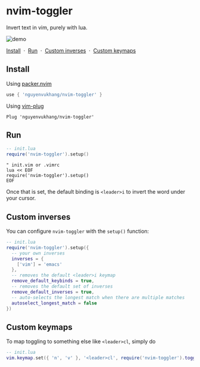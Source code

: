 # nvim-toggler

Invert text in vim, purely with lua.

![demo](https://user-images.githubusercontent.com/10664455/185724246-f7165f38-6058-46f3-809b-d55cf09255e3.gif)

[Install](#install)
&nbsp;&middot;&nbsp;
[Run](#run)
&nbsp;&middot;&nbsp;
[Custom inverses](#custom-inverses)
&nbsp;&middot;&nbsp;
[Custom keymaps](#custom-keymaps)

## Install

Using [packer.nvim][packer]

```lua
use { 'nguyenvukhang/nvim-toggler' }
```

Using [vim-plug][vim-plug]

```vim
Plug 'nguyenvukhang/nvim-toggler'
```

## Run

```lua
-- init.lua
require('nvim-toggler').setup()
```

```vim
" init.vim or .vimrc
lua << EOF
require('nvim-toggler').setup()
EOF
```

Once that is set, the default binding is `<leader>i` to invert the
word under your cursor.

## Custom inverses

You can configure `nvim-toggler` with the `setup()` function:

```lua
-- init.lua
require('nvim-toggler').setup({
  -- your own inverses
  inverses = {
    ['vim'] = 'emacs'
  },
  -- removes the default <leader>i keymap
  remove_default_keybinds = true,
  -- removes the default set of inverses
  remove_default_inverses = true,
  -- auto-selects the longest match when there are multiple matches
  autoselect_longest_match = false
})
```

## Custom keymaps

To map toggling to something else like `<leader>cl`, simply do

```lua
-- init.lua
vim.keymap.set({ 'n', 'v' }, '<leader>cl', require('nvim-toggler').toggle)
```

[packer]: https://github.com/wbthomason/packer.nvim
[vim-plug]: https://github.com/junegunn/vim-plug

